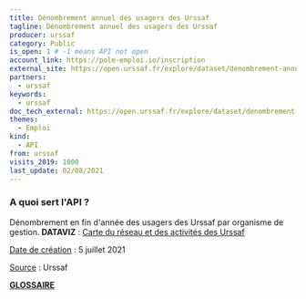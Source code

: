 ```yaml
---
title: Dénombrement annuel des usagers des Urssaf
tagline: Dénombrement annuel des usagers des Urssaf
producer: urssaf
category: Public
is_open: 1 # -1 means API not open
account_link: https://pole-emploi.io/inscription
external_site: https://open.urssaf.fr/explore/dataset/denombrement-annuel-des-comptes-cotisants-urssaf/api/
partners:
  - urssaf
keywords:
  - urssaf
doc_tech_external: https://open.urssaf.fr/explore/dataset/denombrement-annuel-des-comptes-cotisants-urssaf/api/
themes:
  - Emploi
kind:
  - API
from: urssaf
visits_2019: 1000
last_update: 02/08/2021
---
```


### A quoi sert l'API ?

<p>Dénombrement en fin d'année des usagers des Urssaf par organisme de gestion.<b> DATAVIZ</b> : <a href=\"https://dataviz-1.urssaf.fr/reseau-et-chiffres-cles\" target=\"_blank\">Carte du réseau et des activités des Urssaf</a></p><p><u>Date de création</u> : 5 juillet 2021<br/></p><p><u>Source</u> : Urssaf</p><p><b><a href=\"https://open.urssaf.fr/explore/dataset/lexique-des-activites-et-des-services-de-lurssaf/table/\" target=\"_blank\">GLOSSAIRE</a></b><br/></p><p><br/></p>
